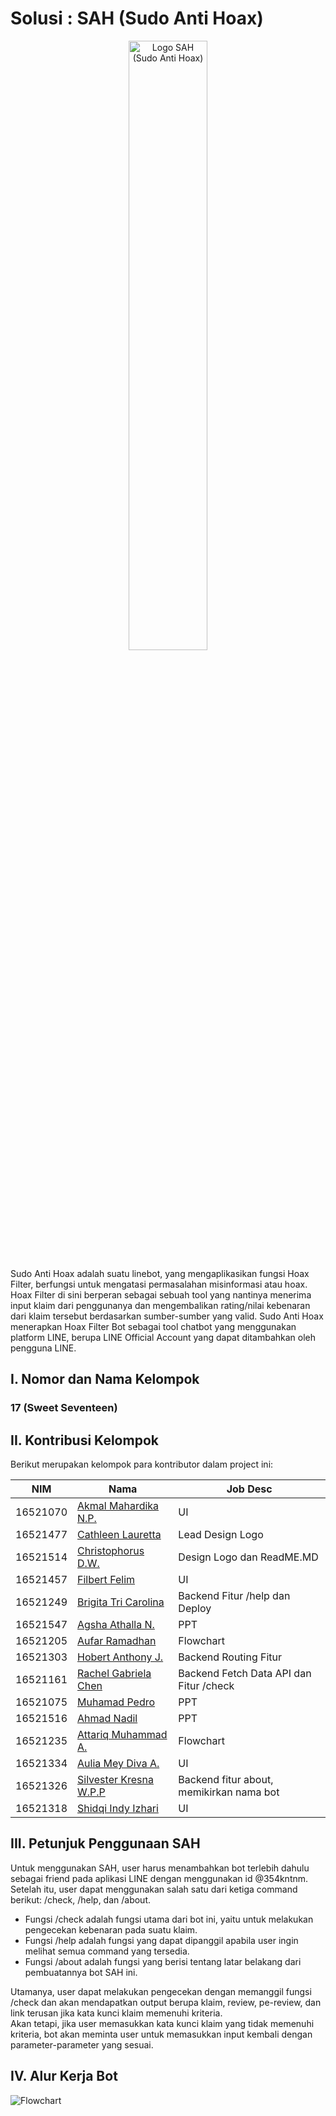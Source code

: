 # Solusi : SAH (Sudo Anti Hoax)

<p align="center">
<img src="assets/logo milestone.jpg" width="50%" height="50%" title="Logo SAH (Sudo Anti Hoax)">
</p>

Sudo Anti Hoax adalah suatu linebot, yang mengaplikasikan fungsi Hoax Filter, berfungsi untuk mengatasi permasalahan misinformasi atau hoax. Hoax Filter di sini berperan sebagai sebuah tool yang nantinya menerima input klaim dari penggunanya dan mengembalikan rating/nilai kebenaran dari klaim tersebut berdasarkan sumber-sumber yang valid. Sudo Anti Hoax menerapkan Hoax Filter Bot sebagai tool chatbot yang menggunakan platform LINE, berupa LINE Official Account yang dapat ditambahkan oleh pengguna LINE.

## I. Nomor dan Nama Kelompok

### 17 (Sweet Seventeen)

## II. Kontribusi Kelompok
Berikut merupakan kelompok para kontributor dalam project ini: <br/>

| NIM | Nama | Job Desc |
| --------- | ----------- | ----------- |
| 16521070 | [Akmal Mahardika N.P.](https://github.com/4KMALM)| UI |
| 16521477 | [Cathleen Lauretta](https://github.com/cathlauretta) | Lead Design Logo |
| 16521514 | [Christophorus D.W.](https://github.com/christodharma) | Design Logo dan ReadME.MD |
| 16521457 | [Filbert Felim](https://github.com/filbertfelim) | UI |
| 16521249 | [Brigita Tri Carolina](https://github.com/BrigitaCarolina) | Backend Fitur /help dan Deploy | 
| 16521547 | [Agsha Athalla N.](https://github.com/agshaathalla) | PPT |
| 16521205 | [Aufar Ramadhan](https://github.com/aufarr) | Flowchart |
| 16521303 | [Hobert Anthony J.](https://github.com/HobertJonatan) | Backend Routing Fitur |
| 16521161 | [Rachel Gabriela Chen](https://github.com/chaerla) | Backend Fetch Data API dan Fitur /check |
| 16521075 | [Muhamad Pedro](https://github.com/mpedro22) | PPT |
| 16521516 | [Ahmad Nadil](https://github.com/IceTeaXXD) | PPT |
| 16521235 | [Attariq Muhammad A.](https://github.com/attariqazhar) | Flowchart |
| 16521334 | [Aulia Mey Diva A.](https://github.com/auliamey) | UI |
| 16521326 | [Silvester Kresna W.P.P](https://github.com/silvester-kw) | Backend fitur about, memikirkan nama bot |
| 16521318 | [Shidqi Indy Izhari](https://github.com/shidqizh) | UI |

## III. Petunjuk Penggunaan SAH
Untuk menggunakan SAH, user harus menambahkan bot terlebih dahulu sebagai friend pada aplikasi LINE dengan menggunakan id @354kntnm. <br>
Setelah itu, user dapat menggunakan salah satu dari ketiga command berikut: /check, /help, dan /about. <br>
- Fungsi /check adalah fungsi utama dari bot ini, yaitu untuk melakukan pengecekan kebenaran pada suatu klaim. <br>
- Fungsi /help adalah fungsi yang dapat dipanggil apabila user ingin melihat semua command yang tersedia. <br>
- Fungsi /about adalah fungsi yang berisi tentang latar belakang dari pembuatannya bot SAH ini. <br>

Utamanya, user dapat melakukan pengecekan dengan memanggil fungsi /check dan akan mendapatkan output berupa klaim, review, pe-review, dan link terusan jika kata kunci klaim memenuhi kriteria. <br>
Akan tetapi, jika user memasukkan kata kunci klaim yang tidak memenuhi kriteria, bot akan meminta user untuk memasukkan input kembali dengan parameter-parameter yang sesuai.

## IV. Alur Kerja Bot
![Flowchart](/assets/Botchat%20Flowchart_K17.png)
